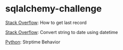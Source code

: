 # sqlalchemy-challenge


[Stack Overflow](https://stackoverflow.com/questions/8551952/how-to-get-last-record):  How to get last record

[Stack Overflow](https://stackoverflow.com/questions/70391399/datetime-datatime-strptimedate-y-m-d-adds-000000-for-different-dates): Convert string to date using datetime

[Python](https://docs.python.org/3/library/datetime.html): Strptime Behavior

